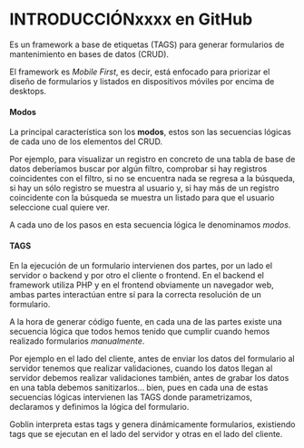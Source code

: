 # INTRODUCCIÓNxxxx en GitHub

Es un framework a base de etiquetas (TAGS) para generar formularios de mantenimiento en bases de datos (CRUD).

El framework es _Mobile First_, es decir, está enfocado para priorizar el diseño de formularios y listados en dispositivos móviles por encima de desktops.

#### Modos

La principal característica son los **modos**, estos son las secuencias lógicas de cada uno de los elementos del CRUD.

Por ejemplo, para visualizar un registro en concreto de una tabla de base de datos deberíamos buscar por algún filtro, comprobar si hay registros coincidentes con el filtro, si no se encuentra nada se regresa a la búsqueda, si hay un sólo registro se muestra al usuario y, si hay más de un registro coincidente con la búsqueda se muestra un listado para que el usuario seleccione cual quiere ver.

A cada uno de los pasos en esta secuencia lógica le denominamos _modos_.

#### TAGS

En la ejecución de un formulario intervienen dos partes, por un lado el servidor o backend y por otro el cliente o frontend. En el backend el framework utiliza PHP y en el frontend obviamente un navegador web, ambas partes interactúan entre sí para la correcta resolución de un formulario.

A la hora de generar código fuente, en cada una de las partes existe una secuencia lógica que todos hemos tenido que cumplir cuando hemos realizado formularios _manualmente_.

Por ejemplo en el lado del cliente, antes de enviar los datos del formulario al servidor tenemos que realizar validaciones, cuando los datos llegan al servidor debemos realizar validaciones también, antes de grabar los datos en una tabla debemos sanitizarlos... bien, pues en cada una de estas secuencias lógicas intervienen las TAGS donde parametrizamos, declaramos y definimos la lógica del formulario.

Goblin interpreta estas tags y genera dinámicamente formularios, existiendo tags que se ejecutan en el lado del servidor y otras en el lado del cliente.
